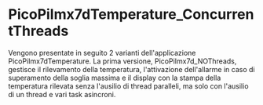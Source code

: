# PicoPiImx7dTemperature_ConcurrentThreads
Vengono presentate in seguito 2 varianti dell'applicazione PicoPiImx7dTemperature.
La prima versione, PicoPiImx7d_NOThreads, gestisce il rilevamento della temperatura, l'attivazione dell'allarme in caso di superamento della soglia massima e il display con la stampa della temperatura rilevata senza l'ausilio di thread paralleli, ma solo con l'ausilio di un thread e vari task asincroni.
